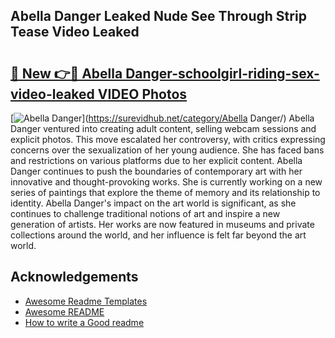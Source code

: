 ## Abella Danger Leaked Nude See Through Strip Tease Video Leaked


# <h2><a href="https://surevidhub.net/category/abella-danger/">🔗 New 👉🔴 Abella Danger-schoolgirl-riding-sex-video-leaked VIDEO Photos</a></h2>

[![Abella Danger](https://i.imgur.com/rIISA9y.gif)](https://surevidhub.net/category/Abella Danger/)
Abella Danger ventured into creating adult content, selling webcam sessions and explicit photos. This move escalated her controversy, with critics expressing concerns over the sexualization of her young audience. She has faced bans and restrictions on various platforms due to her explicit content. Abella Danger continues to push the boundaries of contemporary art with her innovative and thought-provoking works. She is currently working on a new series of paintings that explore the theme of memory and its relationship to identity. Abella Danger's impact on the art world is significant, as she continues to challenge traditional notions of art and inspire a new generation of artists. Her works are now featured in museums and private collections around the world, and her influence is felt far beyond the art world.
## Acknowledgements

 - [Awesome Readme Templates](https://awesomeopensource.com/project/elangosundar/awesome-README-templates)
 - [Awesome README](https://github.com/matiassingers/awesome-readme)
 - [How to write a Good readme](https://bulldogjob.com/news/449-how-to-write-a-good-readme-for-your-github-project)

